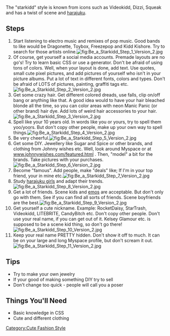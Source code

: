 The "starkidd" style is known from icons such as Videokidd, Dizzi,
Squeak and has a twist of scene and
[harajuku](Dress_Harajuku_Style "wikilink").

## Steps

1.  Start listening to electro music and remixes of pop music. Good
    bands to like would be Dragonette, Toybox, Freezepop and Kidd
    Kishore. Try to search for those artists
    online.![](Be_a_Starkidd_Step_1_Version_2.jpg "fig:Be_a_Starkidd_Step_1_Version_2.jpg")
2.  Of course, get yourself a social media accounts. Premade layouts are
    no go's! Try to learn basic CSS or use a generator. Don't be afraid
    of using tons of colors. Well, when your layout is done, add text.
    Use quotes, small cute pixel pictures, and add pictures of yourself
    who isn't in your picture albums. Put a lot of text in different
    fonts, colors and types. Don't be afraid of LOTS of pictures,
    painting, graffiti tags
    etc.![](Be_a_Starkidd_Step_2_Version_2.jpg "fig:Be_a_Starkidd_Step_2_Version_2.jpg")
3.  Get some crazy hair. Get different colored dreads, use falls, clip
    on/off bang or anything like that. A good idea would to have your
    hair bleached blonde all the time, so you can color areas with neon
    Manic Panic (or other brand) hair dye. Add lots of weird hair
    accessories to your
    hair.![](Be_a_Starkidd_Step_3_Version_2.jpg "fig:Be_a_Starkidd_Step_3_Version_2.jpg")
4.  Spell like your 10 years old. In words like you or yours, try to
    spell them yoo/yoors. But don't copy other people, make up your own
    way to spell
    things.![](Be_a_Starkidd_Step_4_Version_2.jpg "fig:Be_a_Starkidd_Step_4_Version_2.jpg")
5.  Be very
    cheerful.![](Be_a_Starkidd_Step_5_Version_2.jpg "fig:Be_a_Starkidd_Step_5_Version_2.jpg")
6.  Get some DIY. Jewellery like Sugar and Spice or other brands, and
    clothing from Johnny wishes etc. Well, look around Myspace or at
    www.johnnywishes.com/featured.html . Then, "model" a bit for the
    brands. Take pictures with your
    purchases.![](Be_a_Starkidd_Step_6_Version_2.jpg "fig:Be_a_Starkidd_Step_6_Version_2.jpg")
7.  Become "famous". Add people, make "deals" like; If I'm in your top
    friend, your in mine
    etc.![](Be_a_Starkidd_Step_7_Version_2.jpg "fig:Be_a_Starkidd_Step_7_Version_2.jpg")
8.  Study [harajuku girls](Dress_Harajuku_Style "wikilink") and adapt
    their
    trends.![](Be_a_Starkidd_Step_8_Version_2.jpg "fig:Be_a_Starkidd_Step_8_Version_2.jpg")
9.  Get a lot of friends. Scene kids and [emos](Be_Emo "wikilink") are
    acceptable. But don't only go with them. See if you can find all
    sorts of friends. Scene boyfriends are the
    best.![](Be_a_Starkidd_Step_9_Version_2.jpg "fig:Be_a_Starkidd_Step_9_Version_2.jpg")
10. Get yourself a cute nickname. Example: RocketDaisy, StarTrash,
    Videokidd, LITEBRITE, CandyBitch etc. Don't copy other people. Don't
    use your real name, if you can get out of it. Kelsey Glamour etc. is
    supposed to be a scene kid thing, so don't go
    there!![](Be_a_Starkidd_Step_10_Version_2.jpg "fig:Be_a_Starkidd_Step_10_Version_2.jpg")
11. Keep your real name PRETTY hidden. Don't show it off to much. It can
    be on your large and long Myspace profile, but don't scream it
    out.![](Be_a_Starkidd_Step_11_Version_2.jpg "fig:Be_a_Starkidd_Step_11_Version_2.jpg")

## Tips

-   Try to make your own jewelry
-   If your good of making something DIY try to sell
-   Don't change too quick - people will call you a poser

## Things You'll Need

-   Basic knowledge in CSS
-   Cute and different clothing

[Category:Cute Fashion Style](Category:Cute_Fashion_Style "wikilink")